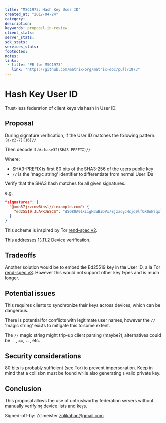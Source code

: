 ```yaml
---
title: "MSC1973: Hash Key User ID"
created_at: "2019-04-24"
category:
description:
keywords: proposal-in-review
client_stats:
server_stats:
sdk_stats:
services_stats:
footnotes:
notes:
links:
 - title: "PR for MSC1973"
   link: "https://github.com/matrix-org/matrix-doc/pull/1973"
---
```

# Hash Key User ID

Trust-less federation of client keys via hash in User ID.

## Proposal

During signature verification, if the User ID matches the following pattern: `[a-z2-7]{16}//`

Then decode it as: `base32(SHA3-PREFIX)//`

Where:
  - SHA3-PREFIX is first 80 bits of the SHA3-256 of the users public key
  - `//` is the 'magic string' identifier to differentiate from normal User IDs

Verify that the SHA3 hash matches for all given signatures.

e.g.
```json
"signatures": {
  "@xmh57jrzrnw6insl//:example.com": {
    "ed25519:JLAFKJWSCS": "dSO80A01XiigH3uBiDVx/EjzaoycHcjq9lfQX0uWsqxl2giMIiSPR8a4d291W1ihKJL/a+myXS367WT6NAIcBA"
  }
}
```

This scheme is inspired by Tor [rend-spec v2](https://github.com/torproject/torspec/blob/master/rend-spec-v2.txt).

This addresses [13.11.2 Device verification](https://matrix.org/docs/spec/client_server/r0.4.0.html#device-verification).

## Tradeoffs

Another solution would be to embed the Ed25519 key in the User ID, a la Tor [rend-spec v3](https://gitweb.torproject.org/torspec.git/tree/rend-spec-v3.txt). However this would not support other key types and is much longer.

## Potential issues

This requires clients to synchronize their keys across devices, which can be dangerous.

There is potential for conflicts with legitimate user names, however the `//` 'magic string' exists to mitigate this to some extent.

The `//` magic string might trip-up client parsing (maybe?), alternatives could be `--`, `==`, `..`, etc.

## Security considerations

80 bits is probably sufficient (see Tor) to prevent impersonation. Keep in mind that a collision must be found while also generating a valid private key.

## Conclusion

This proposal allows the use of untrustworthy federation servers without manually verifying device lists and keys.


Signed-off-by: Zolmeister <zolikahan@gmail.com>

